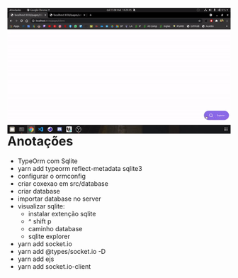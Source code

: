 <img align="right" src="gif.gif" width="600"> </center> 

# Anotações
- TypeOrm com Sqlite
- yarn add typeorm reflect-metadata sqlite3
- configurar o ormconfig
- criar coxexao em src/database
- criar database
- importar database no server
- visualizar sqlite:
    - instalar extenção sqlite
    - ^ shift p 
    - caminho database
    - sqlite explorer
- yarn add socket.io
- yarn add @types/socket.io -D
- yarn add ejs
- yarn add socket.io-client
